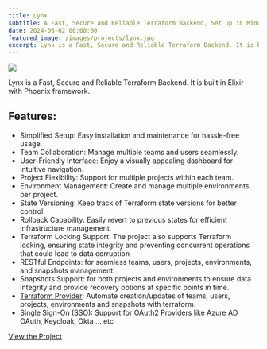 ```yaml
---
title: Lynx
subtitle: A Fast, Secure and Reliable Terraform Backend, Set up in Minutes.
date: 2024-06-02 00:00:00
featured_image: /images/projects/lynx.jpg
excerpt: Lynx is a Fast, Secure and Reliable Terraform Backend. It is built in Elixir with Phoenix framework.
---
```


![](/images/projects/lynx.jpg)

Lynx is a Fast, Secure and Reliable Terraform Backend. It is built in Elixir with Phoenix framework.

## Features:

* Simplified Setup: Easy installation and maintenance for hassle-free usage.
* Team Collaboration: Manage multiple teams and users seamlessly.
* User-Friendly Interface: Enjoy a visually appealing dashboard for intuitive navigation.
* Project Flexibility: Support for multiple projects within each team.
* Environment Management: Create and manage multiple environments per project.
* State Versioning: Keep track of Terraform state versions for better control.
* Rollback Capability: Easily revert to previous states for efficient infrastructure management.
* Terraform Locking Support: The project also supports Terraform locking, ensuring state integrity and preventing concurrent operations that could lead to data corruption
* RESTful Endpoints: for seamless teams, users, projects, environments, and snapshots management.
* Snapshots Support: for both projects and environments to ensure data integrity and provide recovery options at specific points in time.
* [Terraform Provider](https://github.com/Clivern/terraform-provider-lynx): Automate creation/updates of teams, users, projects, environments and snapshots with terraform.
* Single Sign-On (SSO): Support for OAuth2 Providers like Azure AD OAuth, Keycloak, Okta ... etc

<a href="https://github.com/Clivern/Lynx" class="button button--large">View the Project</a>
